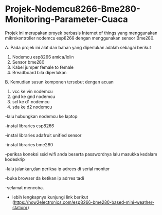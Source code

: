 # Projek-Nodemcu8266-Bme280-Monitoring-Parameter-Cuaca
Projek ini merupakan proyek berbasis Internet of things yang menggunakan mikrokontroller nodemcu esp8266 dengan menggunakan sensor Bme280.

A. Pada projek ini alat dan bahan yang diperlukan adalah sebagai berikut

1. Nodemcu esp8266 amica/lolin
2. Sensor bme280
3. Kabel jumper female to female
4. Breadboard bila diperlukan

B. Kemudian susun komponen tersebut dengan acuan
1. vcc ke vin nodemcu
2. gnd ke gnd nodemcu
3. scl ke d1 nodemcu
4. sda ke d2 nodemcu

-lalu hubungkan nodemcu ke laptop 

-instal libraries esp8266

-instal libraries adafruit unified sensor

-instal libraries bme280

-periksa koneksi ssid wifi anda beserta passwordnya lalu masukka kedalam kodeskrip

-lalu jalankan,dan periksa ip adrees di serial monitor

-buka browser da ketikan ip adrres tadi

-selamat mencoba.

- lebih lengkapnya kunjungi link berikut (https://how2electronics.com/esp8266-bme280-based-mini-weather-station/)


